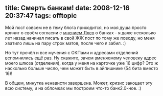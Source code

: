 title: Смерть банкам!
date: 2008-12-16 20:37:47
tags: offtopic
----


Мой пост совсем не в тему блога приходится, но моя душа просто кричит о своём
согласии с [мнением Ллео][1] о банках - я даже несколько лет назад начинал
писать в свой ЖЖ пост по тому же поводу, но меня хватило лишь на пару строк
матов, после чего я забил. :)

Но тут прочёл и все мучения с ОКПами и адресами отделений вспомнились ещё
раз. Ну скажите, зачем вменяемому человеку адрес моего шлюза (отделения), когда
у меня на карточке уже 16 цифр? Это ж насколько больше число, чем может быть в
айпишнике (54 бита вместо 16)!

В общем, минутка ненависти завершена. Может, кризис закоцает эту всю систему, и
на обломках мы построим что-то банк2.0-ное. :)

[1]: http://lleo.aha.ru/dnevnik/2008/11/26.html
